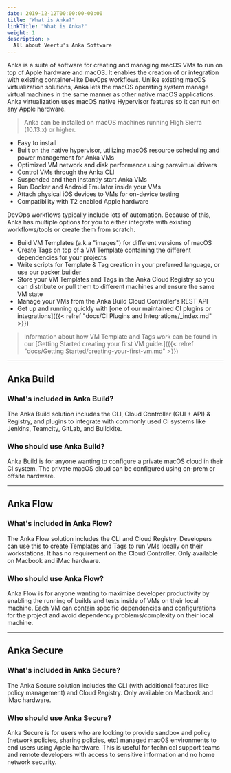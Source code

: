 ```yaml
---
date: 2019-12-12T00:00:00-00:00
title: "What is Anka?"
linkTitle: "What is Anka?"
weight: 1
description: >
  All about Veertu's Anka Software
---
```


Anka is a suite of software for creating and managing macOS VMs to run on top of Apple hardware and macOS. It enables the creation of or integration with existing container-like DevOps workflows. Unlike existing macOS virtualization solutions, Anka lets the macOS operating system manage virtual machines in the same manner as other native macOS applications. Anka virtualization uses macOS native Hypervisor features so it can run on any Apple hardware.

> Anka can be installed on macOS machines running High Sierra (10.13.x) or higher.

* Easy to install
* Built on the native hypervisor, utilizing macOS resource scheduling and power management for Anka VMs
* Optimized VM network and disk performance using paravirtual drivers
* Control VMs through the Anka CLI
* Suspended and then instantly start Anka VMs
* Run Docker and Android Emulator inside your VMs
* Attach physical iOS devices to VMs for on-device testing
* Compatibility with T2 enabled Apple hardware

DevOps workflows typically include lots of automation. Because of this, Anka has multiple options for you to either integrate with existing workflows/tools or create them from scratch.

* Build VM Templates (a.k.a "images") for different versions of macOS
* Create Tags on top of a VM Template containing the different dependencies for your projects
* Write scripts for Template & Tag creation in your preferred language, or use our [packer builder](https://github.com/veertuinc/packer-builder-veertu-anka)
* Store your VM Templates and Tags in the Anka Cloud Registry so you can distribute or pull them to different machines and ensure the same VM state
* Manage your VMs from the Anka Build Cloud Controller's REST API
* Get up and running quickly with [one of our maintained CI plugins or integrations]({{< relref "docs/CI Plugins and Integrations/_index.md" >}})

> Information about how VM Template and Tags work can be found in our [Getting Started creating your first VM guide.]({{< relref "docs/Getting Started/creating-your-first-vm.md" >}})

---

## Anka Build

### What's included in Anka Build?
The Anka Build solution includes the CLI, Cloud Controller (GUI + API) & Registry, and plugins to integrate with commonly used CI systems like Jenkins, Teamcity, GitLab, and Buildkite.

### Who should use Anka Build?
Anka Build is for anyone wanting to configure a private macOS cloud in their CI system. The private macOS cloud can be configured using on-prem or offsite hardware.

---

## Anka Flow

### What's included in Anka Flow?
The Anka Flow solution includes the CLI and Cloud Registry. Developers can use this to create Templates and Tags to run VMs locally on their workstations. It has no requirement on the Cloud Controller. Only available on Macbook and iMac hardware.

### Who should use Anka Flow?
Anka Flow is for anyone wanting to maximize developer productivity by enabling the running of builds and tests inside of VMs on their local machine. Each VM can contain specific dependencies and configurations for the project and avoid dependency problems/complexity on their local machine.

---

## Anka Secure

### What's included in Anka Secure?
The Anka Secure solution includes the CLI (with additional features like policy management) and Cloud Registry. Only available on Macbook and iMac hardware.

### Who should use Anka Secure?
Anka Secure is for users who are looking to provide sandbox and policy (network policies, sharing policies, etc) managed macOS environments to end users using Apple hardware. This is useful for technical support teams and remote developers with access to sensitive information and no home network security.